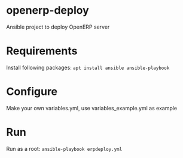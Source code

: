 # openerp-deploy
Ansible project to deploy OpenERP server

# Requirements
Install following packages:
`apt install ansible ansible-playbook`

# Configure
Make your own variables.yml, use variables_example.yml as example

# Run
Run as a root: `ansible-playbook erpdeploy.yml`
